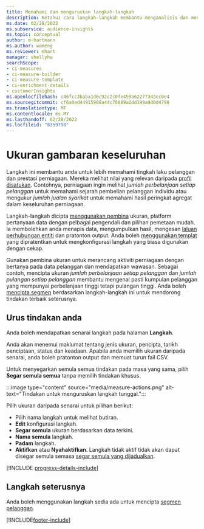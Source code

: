 ```yaml
---
title: Memahami dan menguruskan langkah-langkah
description: Ketahui cara langkah-langkah membantu menganalisis dan mencerminkan prestasi perniagaan anda.
ms.date: 02/28/2022
ms.subservice: audience-insights
ms.topic: conceptual
author: m-hartmann
ms.author: wameng
ms.reviewer: mhart
manager: shellyha
searchScope:
- ci-measures
- ci-measure-builder
- ci-measure-template
- ci-enrichment-details
- customerInsights
ms.openlocfilehash: c46fcc3baba1d6c92c2c0fe459a62277343cc0e4
ms.sourcegitcommit: cf6a0ed44915908a44c70889a2dd199a9d0d4798
ms.translationtype: MT
ms.contentlocale: ms-MY
ms.lasthandoff: 02/28/2022
ms.locfileid: "8359798"
---
```

# <a name="measures-overview"></a>Ukuran gambaran keseluruhan

Langkah ini membantu anda untuk lebih memahami tingkah laku pelanggan dan prestasi perniagaan. Mereka melihat nilai yang relevan daripada [profil disatukan](data-unification.md). Contohnya, perniagaan ingin melihat *jumlah perbelanjaan setiap pelanggan* untuk memahami sejarah pembelian pelanggan individu atau mengukur *jumlah jualan syarikat* untuk memahami hasil peringkat agregat dalam keseluruhan perniagaan.  

Langkah-langkah dicipta [menggunakan pembina](measure-builder.md) ukuran, platform pertanyaan data dengan pelbagai pengendali dan pilihan pemetaan mudah. Ia membolehkan anda menapis data, mengumpulkan hasil, mengesan [laluan perhubungan entiti](relationships.md) dan pratonton output. Anda boleh [menggunakan templat](measure-templates.md) yang dipratentkan untuk mengkonfigurasi langkah yang biasa digunakan dengan cekap.

Gunakan pembina ukuran untuk merancang aktiviti perniagaan dengan bertanya pada data pelanggan dan mendapatkan wawasan. Sebagai contoh, mencipta ukuran *jumlah perbelanjaan setiap pelanggan* dan *jumlah pulangan setiap pelanggan* membantu mengenal pasti kumpulan pelanggan yang mempunyai perbelanjaan tinggi tetapi pulangan tinggi. Anda boleh [mencipta segmen](segments.md) berdasarkan langkah-langkah ini untuk mendorong tindakan terbaik seterusnya. 

## <a name="manage-your-measures"></a>Urus tindakan anda

Anda boleh mendapatkan senarai langkah pada halaman **Langkah**.

Anda akan menemui maklumat tentang jenis ukuran, pencipta, tarikh penciptaan, status dan keadaan. Apabila anda memilih ukuran daripada senarai, anda boleh pratonton output dan memuat turun fail CSV.

Untuk menyegarkan semula semua tindakan pada masa yang sama, pilih **Segar semula semua** tanpa memilih tindakan khusus.

:::image type="content" source="media/measure-actions.png" alt-text="Tindakan untuk menguruskan langkah tunggal.":::

Pilih ukuran daripada senarai untuk pilihan berikut:

- Pilih nama langkah untuk melihat butiran.
- **Edit** konfigurasi langkah.
- **Segar semula** ukuran berdasarkan data terkini.
- **Nama semula** langkah.
- **Padam** langkah.
- **Aktifkan** atau **Nyahaktifkan**. Langkah tidak aktif tidak akan dapat disegar semula semasa [segar semula yang dijadualkan](system.md#schedule-tab).

[!INCLUDE [progress-details-include](../includes/progress-details-pane.md)]

## <a name="next-step"></a>Langkah seterusnya

Anda boleh menggunakan langkah sedia ada untuk mencipta [segmen pelanggan](segments.md).

[!INCLUDE[footer-include](../includes/footer-banner.md)]
